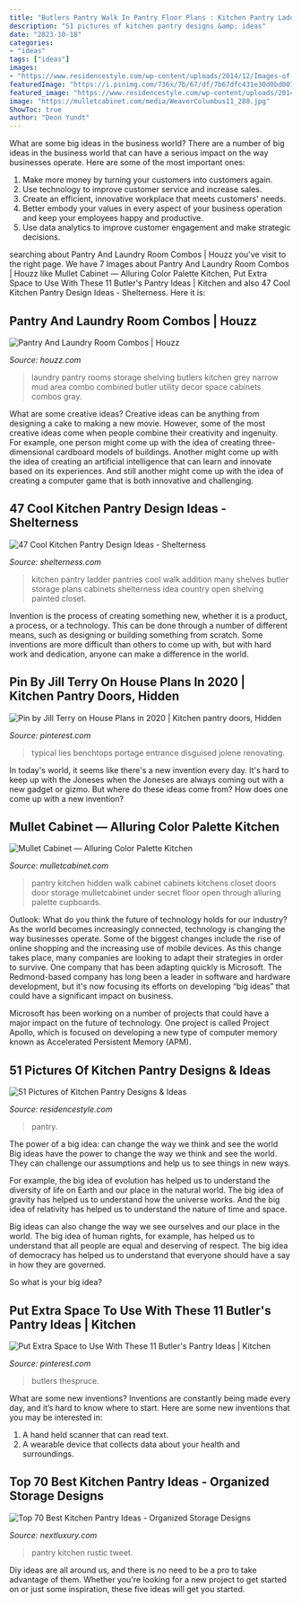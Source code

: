 ```yaml
---
title: "Butlers Pantry Walk In Pantry Floor Plans : Kitchen Pantry Ladder Pantries Cool Walk Addition Many Shelves Butler Storage Plans Cabinets Shelterness Idea Country Open Shelving Painted Closet"
description: "51 pictures of kitchen pantry designs &amp; ideas"
date: "2023-10-18"
categories:
- "ideas"
tags: ["ideas"]
images:
- "https://www.residencestyle.com/wp-content/uploads/2014/12/Images-of-Kitchen-Pantry-Design.jpg"
featuredImage: "https://i.pinimg.com/736x/7b/67/df/7b67dfc431e30d0bd00727e9ce063777.jpg"
featured_image: "https://www.residencestyle.com/wp-content/uploads/2014/12/Images-of-Kitchen-Pantry-Design.jpg"
image: "https://mulletcabinet.com/media/WeaverColumbus11_288.jpg"
ShowToc: true
author: "Deon Yundt"
---
```



What are some big ideas in the business world?
There are a number of big ideas in the business world that can have a serious impact on the way businesses operate. Here are some of the most important ones: 
1. Make more money by turning your customers into customers again.
2. Use technology to improve customer service and increase sales.
3. Create an efficient, innovative workplace that meets customers' needs.
4. Better embody your values in every aspect of your business operation and keep your employees happy and productive.
5. Use data analytics to improve customer engagement and make strategic decisions.

	

		
searching about Pantry And Laundry Room Combos | Houzz you've visit to the right page. We have 7 Images about Pantry And Laundry Room Combos | Houzz like Mullet Cabinet — Alluring Color Palette Kitchen, Put Extra Space to Use With These 11 Butler&#039;s Pantry Ideas | Kitchen and also 47 Cool Kitchen Pantry Design Ideas - Shelterness. Here it is:
		
    
## Pantry And Laundry Room Combos | Houzz

<img loading=lazy src="https://st.hzcdn.com/fimgs/dc81012a0130077c_7779-w500-h666-b0-p0--traditional-laundry-room.jpg" onerror="this.onerror=null;this.src='https://tse4.mm.bing.net/th?id=OIP.93NclkDw1jSjGXZ4o5x2IAHaJ3&amp;pid=15.1';" alt="Pantry And Laundry Room Combos | Houzz">

_Source: houzz.com_

>laundry pantry rooms storage shelving butlers kitchen grey narrow mud area combo combined butler utility decor space cabinets combos gray. 

	

What are some creative ideas?
Creative ideas can be anything from designing a cake to making a new movie. However, some of the most creative ideas come when people combine their creativity and ingenuity. For example, one person might come up with the idea of creating three-dimensional cardboard models of buildings. Another might come up with the idea of creating an artificial intelligence that can learn and innovate based on its experiences. And still another might come up with the idea of creating a computer game that is both innovative and challenging.

    
## 47 Cool Kitchen Pantry Design Ideas - Shelterness

<img loading=lazy src="http://i.shelterness.com/2011/07/ladder-is-a-great-addition-to-many-kitchen-pantries.jpg" onerror="this.onerror=null;this.src='https://tse4.mm.bing.net/th?id=OIP.r5C8xteZqVTXRdMTD6FvCwHaLH&amp;pid=15.1';" alt="47 Cool Kitchen Pantry Design Ideas - Shelterness">

_Source: shelterness.com_

>kitchen pantry ladder pantries cool walk addition many shelves butler storage plans cabinets shelterness idea country open shelving painted closet. 

	

Invention is the process of creating something new, whether it is a product, a process, or a technology. This can be done through a number of different means, such as designing or building something from scratch. Some inventions are more difficult than others to come up with, but with hard work and dedication, anyone can make a difference in the world.

    
## Pin By Jill Terry On House Plans In 2020 | Kitchen Pantry Doors, Hidden

<img loading=lazy src="https://i.pinimg.com/originals/cb/83/f7/cb83f7c6f85f22fab60954fbb1c4f939.jpg" onerror="this.onerror=null;this.src='https://tse2.mm.bing.net/th?id=OIP.MhvKqUjVTsCC3Q6KeMSr-QHaJ4&amp;pid=15.1';" alt="Pin by Jill Terry on House Plans in 2020 | Kitchen pantry doors, Hidden">

_Source: pinterest.com_

>typical lies benchtops portage entrance disguised jolene renovating. 

	

In today's world, it seems like there's a new invention every day.  It's hard to keep up with the Joneses when the Joneses are always coming out with a new gadget or gizmo.  But where do these ideas come from?  How does one come up with a new invention?

    
## Mullet Cabinet — Alluring Color Palette Kitchen

<img loading=lazy src="https://mulletcabinet.com/media/WeaverColumbus11_288.jpg" onerror="this.onerror=null;this.src='https://tse4.mm.bing.net/th?id=OIP.1mTss0wGV8eBo5DQoPXjQwHaLp&amp;pid=15.1';" alt="Mullet Cabinet — Alluring Color Palette Kitchen">

_Source: mulletcabinet.com_

>pantry kitchen hidden walk cabinet cabinets kitchens closet doors door storage mulletcabinet under secret floor open through alluring palette cupboards. 

	

Outlook: What do you think the future of technology holds for our industry?
As the world becomes increasingly connected, technology is changing the way businesses operate. Some of the biggest changes include the rise of online shopping and the increasing use of mobile devices. As this change takes place, many companies are looking to adapt their strategies in order to survive. 
One company that has been adapting quickly is Microsoft. The Redmond-based company has long been a leader in software and hardware development, but it's now focusing its efforts on developing “big ideas” that could have a significant impact on business. 

Microsoft has been working on a number of projects that could have a major impact on the future of technology. One project is called Project Apollo, which is focused on developing a new type of computer memory known as Accelerated Persistent Memory (APM).

    
## 51 Pictures Of Kitchen Pantry Designs &amp; Ideas

<img loading=lazy src="https://www.residencestyle.com/wp-content/uploads/2014/12/Images-of-Kitchen-Pantry-Design.jpg" onerror="this.onerror=null;this.src='https://tse1.mm.bing.net/th?id=OIP.ojb2ZiusY8P1UzgTDqBtWwHaLK&amp;pid=15.1';" alt="51 Pictures of Kitchen Pantry Designs &amp; Ideas">

_Source: residencestyle.com_

>pantry. 

	

The power of a big idea: can change the way we think and see the world
Big ideas have the power to change the way we think and see the world. They can challenge our assumptions and help us to see things in new ways.


For example, the big idea of evolution has helped us to understand the diversity of life on Earth and our place in the natural world. The big idea of gravity has helped us to understand how the universe works. And the big idea of relativity has helped us to understand the nature of time and space.



Big ideas can also change the way we see ourselves and our place in the world. The big idea of human rights, for example, has helped us to understand that all people are equal and deserving of respect. The big idea of democracy has helped us to understand that everyone should have a say in how they are governed.



So what is your big idea?

    
## Put Extra Space To Use With These 11 Butler&#039;s Pantry Ideas | Kitchen

<img loading=lazy src="https://i.pinimg.com/736x/7b/67/df/7b67dfc431e30d0bd00727e9ce063777.jpg" onerror="this.onerror=null;this.src='https://tse2.mm.bing.net/th?id=OIP.17rNUEwX_77cGbUP_PG0TgHaJQ&amp;pid=15.1';" alt="Put Extra Space to Use With These 11 Butler&#039;s Pantry Ideas | Kitchen">

_Source: pinterest.com_

>butlers thespruce. 

	

What are some new inventions?
Inventions are constantly being made every day, and it’s hard to know where to start. Here are some new inventions that you may be interested in: 
1. A hand held scanner that can read text.
2. A wearable device that collects data about your health and surroundings. 

    
## Top 70 Best Kitchen Pantry Ideas - Organized Storage Designs

<img loading=lazy src="http://nextluxury.com/wp-content/uploads/rustic-grey-kitchen-pantry-ideas.jpg" onerror="this.onerror=null;this.src='https://tse1.mm.bing.net/th?id=OIP.r0c4UGiFDJ2BDlwxy04zGAAAAA&amp;pid=15.1';" alt="Top 70 Best Kitchen Pantry Ideas - Organized Storage Designs">

_Source: nextluxury.com_

>pantry kitchen rustic tweet. 

	

Diy ideas are all around us, and there is no need to be a pro to take advantage of them. Whether you're looking for a new project to get started on or just some inspiration, these five ideas will get you started.

